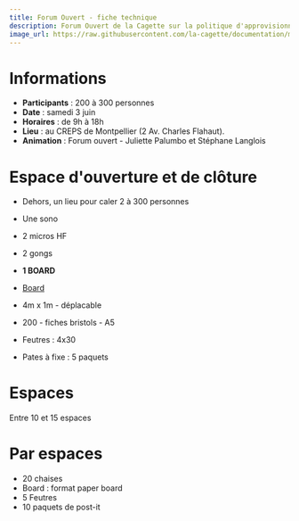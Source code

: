 ```yaml
---
title: Forum Ouvert - fiche technique
description: Forum Ouvert de la Cagette sur la politique d'approvisionnement
image_url: https://raw.githubusercontent.com/la-cagette/documentation/master/img/ag-forum.jpg
---
```


# Informations
* **Participants** : 200 à 300 personnes
* **Date** : samedi 3 juin
* **Horaires** : de 9h à 18h
* **Lieu** : au CREPS de Montpellier (2 Av. Charles Flahaut).
* **Animation** : Forum ouvert - Juliette Palumbo et Stéphane Langlois

# Espace d'ouverture et de clôture
* Dehors, un lieu pour caler 2 à 300 personnes
* Une sono
* 2 micros HF
* 2 gongs

* **1 BOARD**
* [Board](http://www.multibao.org/#la-cagette/documentation/blob/master/forum-2017/board.md)
* 4m x 1m - déplacable
* 200 - fiches bristols - A5
* Feutres : 4x30
* Pates à fixe : 5 paquets

# Espaces 
Entre 10 et 15 espaces

# Par espaces
* 20 chaises
* Board : format paper board
* 5 Feutres 
* 10 paquets de post-it


